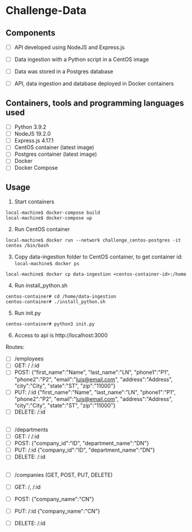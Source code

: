 # Challenge-Data

## Components
- [ ] API developed using NodeJS and Express.js
- [ ] Data ingestion with a Python script in a CentOS image
- [ ] Data was stored in a Postgres database
- [ ] API, data ingestion and database deployed in Docker containers


## Containers, tools and programming languages used 
- [ ] Python 3.9.2
- [ ] NodeJS 19.2.0
- [ ] Express.js 4.17.1
- [ ] CentOS container (latest image)
- [ ] Postgres container (latest image)
- [ ] Docker
- [ ] Docker Compose

## Usage

1) Start containers
```
local-machine$ docker-compose build
local-machine$ docker-compose up
```
2) Run CentOS container 
```
local-machine$ docker run --network challenge_centos-postgres -it centos /bin/bash
```
3) Copy data-ingestion folder to CentOS container, to get container id: ``` local-machine$ docker ps ```
```
local-machine$ docker cp data-ingestion <centos-container-id>:/home
```
4) Run install_python.sh
```
centos-container# cd /home/data-ingestion
centos-container# ./install_python.sh
```
5) Run init.py
```
centos-container# python3 init.py
```
6) Access to api is http://localhost:3000

Routes:
- [ ] /employees 
- [ ] GET: / /:id
- [ ] POST: {"first_name":"Name", "last_name":"LN", "phone1":"P1", "phone2":"P2", "email":"luis@email.com", "address":"Address", "city":"City", "state":"ST", "zip":"11000"}
- [ ] PUT: /:id {"first_name":"Name", "last_name":"LN", "phone1":"P1", "phone2":"P2", "email":"luis@email.com", "address":"Address", "city":"City", "state":"ST", "zip":"11000"}
- [ ] DELETE: /:id
##
- [ ] /departments 
- [ ] GET: / /:id
- [ ] POST: {"company_id":"ID", "department_name":"DN"}
- [ ] PUT: /:id {"company_id":"ID", "department_name":"DN"}
- [ ] DELETE: /:id
##   
- [ ] /companies (GET, POST, PUT, DELETE)
- [ ] GET: /, /:id
- [ ] POST: {"company_name":"CN"}
- [ ] PUT: /:id {"company_name":"CN"}
- [ ] DELETE: /:id

